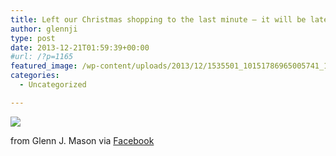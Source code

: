 ```yaml
---
title: Left our Christmas shopping to the last minute – it will be late, folks. Lunch in Newtown.
author: glennji
type: post
date: 2013-12-21T01:59:39+00:00
#url: /?p=1165
featured_image: /wp-content/uploads/2013/12/1535501_10151786965005741_1586945074_n.jpg
categories:
  - Uncategorized

---
```

<div>
  <img src='/wp-content/uploads/2013/12/1535501_10151786965005741_1586945074_n.jpg' style='max-width:600px;' /></p> 
  
  <div>
    from Glenn J. Mason via <a href="https://www.facebook.com/photo.php?fbid=10151786965005741&#038;set=a.10150907445480741.408542.551785740&#038;type=1">Facebook</a>
  </div>
</div>
